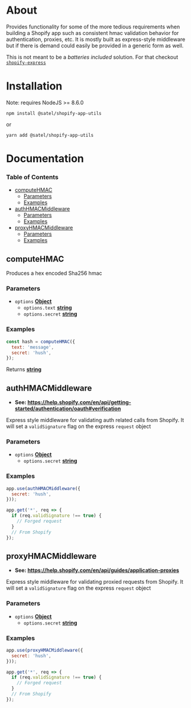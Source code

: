 # About

Provides functionality for some of the more tedious requirements when building a Shopify app such as consistent hmac validation behavior for authentication, proxies, etc. It is mostly built as express-style middleware but if there is demand could easily be provided in a generic form as well.

This is not meant to be a *batteries included* solution. For that checkout [`shopify-express`](https://github.com/Shopify/shopify-express)

# Installation

Note: requires NodeJS >= 8.6.0

`npm install @satel/shopify-app-utils`

or

`yarn add @satel/shopify-app-utils`

# Documentation

<!-- Generated by documentation.js. Update this documentation by updating the source code. -->

### Table of Contents

-   [computeHMAC](#computehmac)
    -   [Parameters](#parameters)
    -   [Examples](#examples)
-   [authHMACMiddleware](#authhmacmiddleware)
    -   [Parameters](#parameters-1)
    -   [Examples](#examples-1)
-   [proxyHMACMiddleware](#proxyhmacmiddleware)
    -   [Parameters](#parameters-2)
    -   [Examples](#examples-2)

## computeHMAC

Produces a hex encoded Sha256 hmac

### Parameters

-   `options` **[Object](https://developer.mozilla.org/docs/Web/JavaScript/Reference/Global_Objects/Object)** 
    -   `options.text` **[string](https://developer.mozilla.org/docs/Web/JavaScript/Reference/Global_Objects/String)** 
    -   `options.secret` **[string](https://developer.mozilla.org/docs/Web/JavaScript/Reference/Global_Objects/String)** 

### Examples

```javascript
const hash = computeHMAC({
  text: 'message',
  secret: 'hush',
});
```

Returns **[string](https://developer.mozilla.org/docs/Web/JavaScript/Reference/Global_Objects/String)** 

## authHMACMiddleware

-   **See: <https://help.shopify.com/en/api/getting-started/authentication/oauth#verification>**

Express style middleware for validating auth related calls from Shopify. It will set a `validSignature` flag on the express `request` object

### Parameters

-   `options` **[Object](https://developer.mozilla.org/docs/Web/JavaScript/Reference/Global_Objects/Object)** 
    -   `options.secret` **[string](https://developer.mozilla.org/docs/Web/JavaScript/Reference/Global_Objects/String)** 

### Examples

```javascript
app.use(authHMACMiddleware({
  secret: 'hush',
}));

app.get('*', req => {
  if (req.validSignature !== true) {
    // Forged request
  }
  // From Shopify
});
```

## proxyHMACMiddleware

-   **See: <https://help.shopify.com/en/api/guides/application-proxies>**

Express style middleware for validating proxied requests from Shopify. It will set a `validSignature` flag on the express `request` object

### Parameters

-   `options` **[Object](https://developer.mozilla.org/docs/Web/JavaScript/Reference/Global_Objects/Object)** 
    -   `options.secret` **[string](https://developer.mozilla.org/docs/Web/JavaScript/Reference/Global_Objects/String)** 

### Examples

```javascript
app.use(proxyHMACMiddleware({
  secret: 'hush',
}));

app.get('*', req => {
  if (req.validSignature !== true) {
    // Forged request
  }
  // From Shopify
});
```